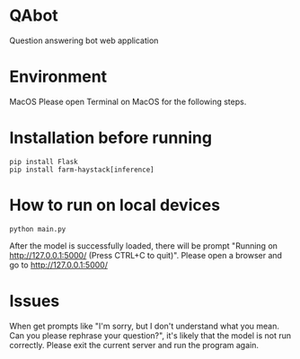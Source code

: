# QAbot
Question answering bot web application

# Environment
MacOS
Please open Terminal on MacOS for the following steps.

# Installation before running

```
pip install Flask
pip install farm-haystack[inference]
```

# How to run on local devices
```
python main.py
```
After the model is successfully loaded, there will be prompt "Running on http://127.0.0.1:5000/ (Press CTRL+C to quit)".
Please open a browser and go to http://127.0.0.1:5000/

# Issues
When get prompts like "I'm sorry, but I don't understand what you mean. Can you please rephrase your question?", it's likely that the model is not run correctly. Please exit the current server and run the program again.
